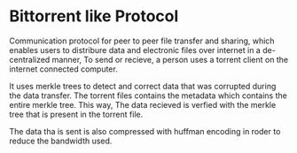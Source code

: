 # Bittorrent like Protocol

Communication protocol for peer to peer file transfer and sharing, which enables users to distribure data and electronic files over internet in a de-centralized manner, To send or recieve, a person uses a torrent client on the internet connected computer.

It uses merkle trees to detect and correct data that was corrupted during the data transfer. The torrent files contains the metadata which contains the entire merkle tree. This way, The data recieved is verfied with the merkle tree that is present in the torrent file.

The data tha is sent is also compressed with huffman encoding in roder to reduce the bandwidth used.